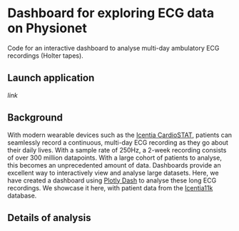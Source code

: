 # Dashboard for exploring ECG data on Physionet

Code for an interactive dashboard to analyse multi-day ambulatory ECG recordings (Holter tapes). 

## Launch application
*link*

## Background
With modern wearable devices such as the [Icentia CardioSTAT](https://www.cardiostat.com/), patients can seamlessly record a continuous, multi-day ECG recording as they go about their daily lives. With a sample rate of 250Hz, a 2-week recording consists of over 300 million datapoints. With a large cohort of patients to analyse, this becomes an unprecedented amount of data. Dashboards provide an excellent way to interactively view and analyse large datasets. Here, we have created a dashboard using [Plotly Dash](https://dash.plotly.com/) to analyse these long ECG recordings. We showcase it here, with patient data from the [Icentia11k](https://physionet.org/content/icentia11k-continuous-ecg/1.0/) database.

## Details of analysis



